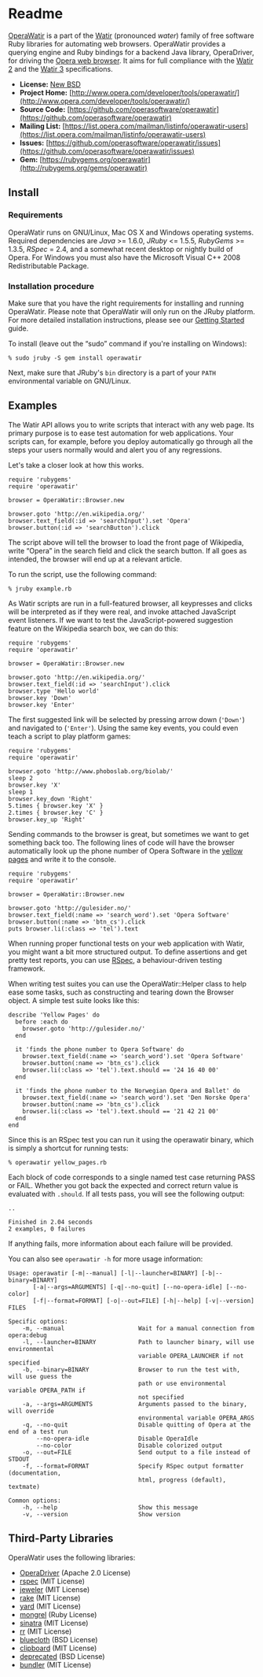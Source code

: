 # Readme

[OperaWatir](http://operawatir.org/) is a part of the [Watir](http://watir.com/) (pronounced _water_) family of free software Ruby libraries for automating web browsers.  OperaWatir provides a querying engine and Ruby bindings for a backend Java library, OperaDriver, for driving the [Opera web browser](http://opera.com/).  It aims for full compliance with the [Watir 2](https://github.com/jarib/watirspec) and the [Watir 3](https://github.com/operasoftware/watir3-spec) specifications.

* __License:__ [New BSD](https://github.com/operasoftware/operawatir/blob/master/LICENSE)
* __Project Home:__ [http://www.opera.com/developer/tools/operawatir/](http://www.opera.com/developer/tools/operawatir/)
* __Source Code:__ [https://github.com/operasoftware/operawatir](https://github.com/operasoftware/operawatir)
* __Mailing List:__ [https://list.opera.com/mailman/listinfo/operawatir-users](https://list.opera.com/mailman/listinfo/operawatir-users)
* __Issues:__ [https://github.com/operasoftware/operawatir/issues](https://github.com/operasoftware/operawatir/issues)
* __Gem:__ [https://rubygems.org/operawatir](http://rubygems.org/gems/operawatir)

## Install

### Requirements

OperaWatir runs on GNU/Linux, Mac OS X and Windows operating systems. Required dependencies are _Java_ >= 1.6.0, _JRuby_ <= 1.5.5, _RubyGems_ >= 1.3.5, _RSpec_ = 2.4, and a somewhat recent desktop or nightly build of Opera.  For Windows you must also have the Microsoft Visual C++ 2008 Redistributable Package.

### Installation procedure

Make sure that you have the right requirements for installing and running OperaWatir.  Please note that OperaWatir will only run on the JRuby platform. For more detailed installation instructions, please see our [Getting Started](http://dev.opera.com/articles/view/opera-watir-tutorial/) guide.

To install (leave out the “sudo” command if you're installing on Windows):

    % sudo jruby -S gem install operawatir

Next, make sure that JRuby's ``bin`` directory is a part of your ``PATH`` environmental variable on GNU/Linux.

## Examples

The Watir API allows you to write scripts that interact with any web page.  Its primary purpose is to ease test automation for web applications.  Your scripts can, for example, before you deploy automatically go through all the steps your users normally would and alert you of any regressions. 

Let's take a closer look at how this works. 

    require 'rubygems'
    require 'operawatir'
    
    browser = OperaWatir::Browser.new
    
    browser.goto 'http://en.wikipedia.org/'
    browser.text_field(:id => 'searchInput').set 'Opera'
    browser.button(:id => 'searchButton').click

The script above will tell the browser to load the front page of Wikipedia, write “Opera” in the search field and click the search button.  If all goes as intended, the browser will end up at a relevant article. 

To run the script, use the following command:

    % jruby example.rb

As Watir scripts are run in a full-featured browser, all keypresses and clicks will be interpreted as if they were real, and invoke attached JavaScript event listeners.  If we want to test the JavaScript-powered suggestion feature on the Wikipedia search box, we can do this: 

    require 'rubygems'
    require 'operawatir'
    
    browser = OperaWatir::Browser.new
    
    browser.goto 'http://en.wikipedia.org/'
    browser.text_field(:id => 'searchInput').click
    browser.type 'Hello world'
    browser.key 'Down'
    browser.key 'Enter'

The first suggested link will be selected by pressing arrow down (``'Down'``) and navigated to (``'Enter'``).  Using the same key events, you could even teach a script to play platform games: 

    require 'rubygems'
    require 'operawatir'
  
    browser.goto 'http://www.phoboslab.org/biolab/'
    sleep 2
    browser.key 'X'
    sleep 1
    browser.key_down 'Right'
    5.times { browser.key 'X' }
    2.times { browser.key 'C' }
    browser.key_up 'Right'

Sending commands to the browser is great, but sometimes we want to get something back too.  The following lines of code will have the browser automatically look up the phone number of Opera Software in the [yellow pages](http://gulesider.no/) and write it to the console.

    require 'rubygems'
    require 'operawatir'
    
    browser = OperaWatir::Browser.new
    
    browser.goto 'http://gulesider.no/'
    browser.text_field(:name => 'search_word').set 'Opera Software'
    browser.button(:name => 'btn_cs').click
    puts browser.li(:class => 'tel').text

When running proper functional tests on your web application with Watir, you might want a bit more structured output.  To define assertions and get pretty test reports, you can use [RSpec](http://rspec.info/), a behaviour-driven testing framework. 

When writing test suites you can use the OperaWatir::Helper class to help ease some tasks, such as constructing and tearing down the Browser object.  A simple test suite looks like this:

    describe 'Yellow Pages' do
      before :each do
        browser.goto 'http://gulesider.no/'
      end
    
      it 'finds the phone number to Opera Software' do
        browser.text_field(:name => 'search_word').set 'Opera Software'
        browser.button(:name => 'btn_cs').click
        browser.li(:class => 'tel').text.should == '24 16 40 00'
      end
    
      it 'finds the phone number to the Norwegian Opera and Ballet' do
        browser.text_field(:name => 'search_word').set 'Den Norske Opera'
        browser.button(:name => 'btn_cs').click
        browser.li(:class => 'tel').text.should == '21 42 21 00'
      end
    end

Since this is an RSpec test you can run it using the operawatir binary, which is simply a shortcut for running tests: 

    % operawatir yellow_pages.rb

Each block of code corresponds to a single named test case returning PASS or FAIL.  Whether you got back the expected and correct return value is evaluated with ``.should``.  If all tests pass, you will see the following output: 

    ..
  
    Finished in 2.04 seconds
    2 examples, 0 failures

If anything fails, more information about each failure will be provided.

You can also see ``operawatir -h`` for more usage information:

    Usage: operawatir [-m|--manual] [-l|--launcher=BINARY] [-b|--binary=BINARY]
           [-a|--args=ARGUMENTS] [-q|--no-quit] [--no-opera-idle] [--no-color]
           [-f|--format=FORMAT] [-o|--out=FILE] [-h|--help] [-v|--version] FILES
    
    Specific options:
        -m, --manual                     Wait for a manual connection from opera:debug
        -l, --launcher=BINARY            Path to launcher binary, will use environmental 
                                         variable OPERA_LAUNCHER if not specified
        -b, --binary=BINARY              Browser to run the test with, will use guess the 
                                         path or use environmental variable OPERA_PATH if 
                                         not specified
        -a, --args=ARGUMENTS             Arguments passed to the binary, will override  
                                         environmental variable OPERA_ARGS
        -q, --no-quit                    Disable quitting of Opera at the end of a test run
            --no-opera-idle              Disable OperaIdle
            --no-color                   Disable colorized output
        -o, --out=FILE                   Send output to a file instead of STDOUT
        -f, --format=FORMAT              Specify RSpec output formatter (documentation, 
                                         html, progress (default), textmate)
    
    Common options:
        -h, --help                       Show this message
        -v, --version                    Show version

## Third-Party Libraries

OperaWatir uses the following libraries:

- [OperaDriver](http://www.opera.com/developer/tools/operadriver/) (Apache 2.0 License)
- [rspec](https://github.com/rspec/rspec) (MIT License)
- [jeweler](https://github.com/technicalpickles/jeweler) (MIT License)
- [rake](https://github.com/jimweirich/rake) (MIT License)
- [yard](https://github.com/lsegal/yard) (MIT License)
- [mongrel](http://rubyforge.org/projects/mongrel) (Ruby License)
- [sinatra](http://www.sinatrarb.com/) (MIT License)
- [rr](http://rubyforge.org/projects/double-ruby) (MIT License)
- [bluecloth](http://deveiate.org/projects/BlueCloth) (BSD License)
- [clipboard](https://github.com/janlelis/clipboard) (MIT License)
- [deprecated](https://github.com/erikh/deprecated) (BSD License)
- [bundler](http://gembundler.com/) (MIT License)

